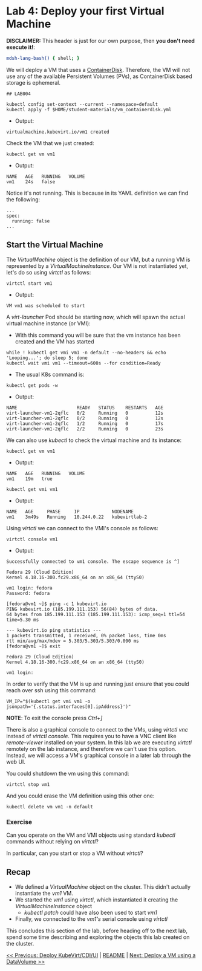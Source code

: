 # Lab 4: Deploy your first Virtual Machine

**DISCLAIMER:** This header is just for our own purpose, then **you don't need execute it!**:

```bash @mdsh
mdsh-lang-bash() { shell; }
```

We will deploy a VM that uses a [ContainerDisk](https://kubevirt.io/user-guide/docs/latest/creating-virtual-machines/disks-and-volumes.html#containerdisk). Therefore, the VM will not use any of the available Persistent Volumes (PVs), as ContainerDisk based storage is ephemeral.

```shell
## LAB004

kubectl config set-context --current --namespace=default
kubectl apply -f $HOME/student-materials/vm_containerdisk.yml
```

- Output:
```
virtualmachine.kubevirt.io/vm1 created
```

Check the VM that we just created:

```shell
kubectl get vm vm1
```

- Output:
```
NAME   AGE   RUNNING   VOLUME
vm1    24s   false
```

Notice it's not running. This is because in its YAML definition we can find the following:

```
...
spec:
  running: false
...
```

## Start the Virtual Machine

The *VirtualMachine* object is the definition of our VM, but a running VM is represented by a *VirtualMachineInstance*. Our VM is not instantiated yet, let's do so using *virtctl* as follows:

```shell
virtctl start vm1
```

- Output:
```
VM vm1 was scheduled to start
```

A *virt-launcher* Pod should be starting now, which will spawn the actual virtual machine instance (or VMI):

- With this command you will be sure that the vm instance has been created and the VM has started
```shell
while ! kubectl get vmi vm1 -n default --no-headers && echo 'Looping...'; do sleep 5; done
kubectl wait vmi vm1 --timeout=600s --for condition=Ready
```

- The usual K8s command is:
```
kubectl get pods -w
```

- Output:
```
NAME                      READY   STATUS    RESTARTS   AGE
virt-launcher-vm1-2qflc   0/2     Running   0          12s
virt-launcher-vm1-2qflc   0/2     Running   0          12s
virt-launcher-vm1-2qflc   1/2     Running   0          17s
virt-launcher-vm1-2qflc   2/2     Running   0          23s
```

We can also use *kubectl* to check the virtual machine and its instance:

```shell
kubectl get vm vm1
```

- Output:
```
NAME   AGE   RUNNING   VOLUME
vm1    19m   true
```

```shell
kubectl get vmi vm1
```

- Output:
```
NAME   AGE     PHASE     IP            NODENAME
vm1    3m49s   Running   10.244.0.22   kubevirtlab-2
```

Using *virtctl* we can connect to the VMI's console as follows:

```
virtctl console vm1
```

- Output:
```
Successfully connected to vm1 console. The escape sequence is ^]

Fedora 29 (Cloud Edition)
Kernel 4.18.16-300.fc29.x86_64 on an x86_64 (ttyS0)

vm1 login: fedora
Password: fedora

[fedora@vm1 ~]$ ping -c 1 kubevirt.io
PING kubevirt.io (185.199.111.153) 56(84) bytes of data.
64 bytes from 185.199.111.153 (185.199.111.153): icmp_seq=1 ttl=54 time=5.30 ms

--- kubevirt.io ping statistics ---
1 packets transmitted, 1 received, 0% packet loss, time 0ms
rtt min/avg/max/mdev = 5.303/5.303/5.303/0.000 ms
[fedora@vm1 ~]$ exit

Fedora 29 (Cloud Edition)
Kernel 4.18.16-300.fc29.x86_64 on an x86_64 (ttyS0)

vm1 login:
```

In order to verify that the VM is up and running just ensure that you could reach over ssh using this command:
```
VM_IP="$(kubectl get vmi vm1 -o jsonpath='{.status.interfaces[0].ipAddress}')"
```

**NOTE**: To exit the console press *Ctrl+]*

There is also a graphical console to connect to the VMs, using *virtctl vnc* instead of *virtctl console*. This requires you to have a VNC client like *remote-viewer* installed on your system. In this lab we are executing *virtctl* remotely on the lab instance, and therefore we can't use this option. Instead, we will access a VM's graphical console in a later lab through the web UI.

You could shutdown the vm using this command:
```shell
virtctl stop vm1
```

And you could erase the VM definition using this other one:
```shell
kubectl delete vm vm1 -n default
```


### Exercise

Can you operate on the VM and VMI objects using standard *kubectl* commands without relying on *virtctl*?

In particular, can you start or stop a VM without *virtctl*?

## Recap

* We defined a *VirtualMachine* object on the cluster. This didn't actually instantiate the *vm1* VM.
* We started the *vm1* using *virtctl*, which instantiated it creating the *VirtualMachineInstance* object
  * *kubectl patch* could have also been used to start *vm1*
* Finally, we connected to the *vm1's* serial console using *virtctl*

This concludes this section of the lab, before heading off to the next lab, spend some time describing and exploring the objects this lab created on the cluster.

[<< Previous: Deploy KubeVirt/CDI/UI](../lab003/lab003.md) | [README](../../README.md) | [Next: Deploy a VM using a DataVolume >>](../lab005/lab005.md)

